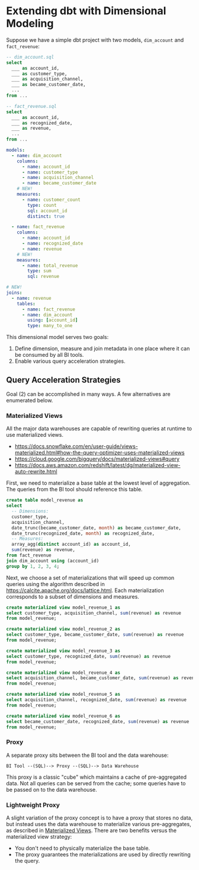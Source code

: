# Extending dbt with Dimensional Modeling
Suppose we have a simple dbt project with two models, `dim_account` and `fact_revenue`:

```sql
-- dim_account.sql
select 
  ___ as account_id, 
  ___ as customer_type, 
  ___ as acquisition_channel,
  ___ as became_customer_date,
  ...
from ...
```

```sql
-- fact_revenue.sql
select 
  ___ as account_id,
  ___ as recognized_date, 
  ___ as revenue, 
  ...
from ...
```

```yaml
models:
  - name: dim_account
    columns: 
      - name: account_id
      - name: customer_type
      - name: acquisition_channel
      - name: became_customer_date
    # NEW!
    measures:
      - name: customer_count
        type: count
        sql: account_id
        distinct: true

  - name: fact_revenue
    columns: 
      - name: account_id
      - name: recognized_date
      - name: revenue
    # NEW!
    measures:
      - name: total_revenue
        type: sum
        sql: revenue

# NEW!
joins:
  - name: revenue
    tables: 
      - name: fact_revenue
      - name: dim_account
        using: [account_id]
        type: many_to_one
```

This dimensional model serves two goals:
1. Define dimension, measure and join metadata in one place where it can be consumed by all BI tools.
2. Enable various query acceleration strategies.

## Query Acceleration Strategies

Goal (2) can be accomplished in many ways. A few alternatives are enumerated below.

### Materialized Views

All the major data warehouses are capable of rewriting queries at runtime to use materialized views.
- https://docs.snowflake.com/en/user-guide/views-materialized.html#how-the-query-optimizer-uses-materialized-views
- https://cloud.google.com/bigquery/docs/materialized-views#query
- https://docs.aws.amazon.com/redshift/latest/dg/materialized-view-auto-rewrite.html

First, we need to materialize a base table at the lowest level of aggregation. The queries from the BI tool should reference this table.

```sql
create table model_revenue as
select
  -- Dimensions:
  customer_type,
  acquisition_channel,
  date_trunc(became_customer_date, month) as became_customer_date,
  date_trunc(recognized_date, month) as recognized_date,
  -- Measures:
  array_agg(distinct account_id) as account_id,
  sum(revenue) as revenue,
from fact_revenue
join dim_account using (account_id)
group by 1, 2, 3, 4;
```

Next, we choose a set of materializations that will speed up common queries using the algorithm described in https://calcite.apache.org/docs/lattice.html. Each materialization corresponds to a subset of dimensions and measures.

```sql
create materialized view model_revenue_1 as
select customer_type, acquisition_channel, sum(revenue) as revenue 
from model_revenue;

create materialized view model_revenue_2 as
select customer_type, became_customer_date, sum(revenue) as revenue 
from model_revenue;

create materialized view model_revenue_3 as
select customer_type, recognized_date, sum(revenue) as revenue 
from model_revenue;

create materialized view model_revenue_4 as
select acquisition_channel, became_customer_date, sum(revenue) as revenue 
from model_revenue;

create materialized view model_revenue_5 as
select acquisition_channel, recognized_date, sum(revenue) as revenue 
from model_revenue;

create materialized view model_revenue_6 as
select became_customer_date, recognized_date, sum(revenue) as revenue 
from model_revenue;
```

### Proxy

A separate proxy sits between the BI tool and the data warehouse:

```
BI Tool --(SQL)--> Proxy --(SQL)--> Data Warehouse
```

This proxy is a classic "cube" which maintains a cache of pre-aggregated data. Not all queries can be served from the cache; some queries have to be passed on to the data warehouse.

### Lightweight Proxy

A slight variation of the proxy concept is to have a proxy that stores no data, but instead uses the data warehouse to materialize various pre-aggregates, as described in [Materialized Views](#materialized-views). There are two benefits versus the materialized view strategy:

- You don't need to physically materialize the base table.
- The proxy guarantees the materializations are used by directly rewriting the query.